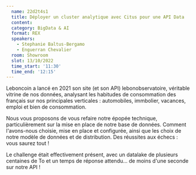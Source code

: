 ```yaml
---
  name: 22d2t4s1
  title: Déployer un cluster analytique avec Citus pour une API Data
  content:
  category: BigData & AI
  format: REX
  speakers: 
    - Stephanie Baltus-Bergamo
    - Enguerran Chevalier
  room: Showroom
  slot: 13/10/2022
  time_start: '11:30'
  time_end: '12:15'
---
```

Leboncoin a lancé en 2021 son site (et son API) lebonobservatoire, véritable vitrine de nos données, analysant les habitudes de consommation des français sur nos principales verticales : automobiles, immbolier, vacances, emploi et bien de consommation.

Nous vous proposons de vous refaire notre épopée technique, particulièrement sur la mise en place de notre base de données. Comment l'avons-nous choisie, mise en place et configurée, ainsi que les choix de notre modèle de données et de distribution. Des réussites aux échecs : vous saurez tout !

Le challenge était effectivement présent, avec un datalake de plusieurs centaines de To et un temps de réponse attendu... de moins d'une seconde sur notre API !
